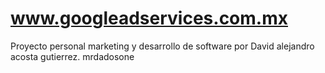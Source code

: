 # www.googleadservices.com.mx
Proyecto personal marketing y desarrollo de software 
por David alejandro acosta gutierrez. mrdadosone
